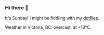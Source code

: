 ### Hi there :wave:

It's Sunday! I might be fiddling with my [dotfiles](https://github.com/bewuethr/dotfiles).

Weather in Victoria, BC: overcast, at +13°C.
